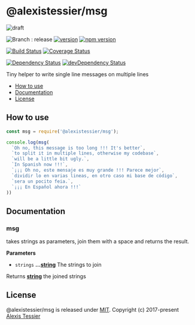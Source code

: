 # @alexistessier/msg

![draft](https://img.shields.io/badge/stability-draft-lightgrey.svg?style=flat-square)

![Branch : release](https://img.shields.io/badge/Branch-release-blue.svg)
[![version](https://img.shields.io/badge/version-1.0.2-blue.svg)](https://github.com/AlexisTessier/msg#readme)
[![npm version](https://badge.fury.io/js/%40alexistessier%2Fmsg.svg)](https://badge.fury.io/js/%40alexistessier%2Fmsg)

[![Build Status](https://travis-ci.org/AlexisTessier/msg.svg?branch=release)](https://travis-ci.org/AlexisTessier/msg)
[![Coverage Status](https://coveralls.io/repos/AlexisTessier/msg/badge.svg?branch=release&service=github)](https://coveralls.io/github/AlexisTessier/msg?branch=release)

[![Dependency Status](https://david-dm.org/AlexisTessier/msg.svg)](https://david-dm.org/AlexisTessier/msg)
[![devDependency Status](https://david-dm.org/AlexisTessier/msg/dev-status.svg)](https://david-dm.org/AlexisTessier/msg#info=devDependencies)

Tiny helper to write single line messages on multiple lines

-   [How to use](#how-to-use)
-   [Documentation](#documentation)
-   [License](#license)

## How to use

```javascript
const msg = require('@alexistessier/msg');

console.log(msg(
  `Oh no, this message is too long !!! It's better`,
  `to split it in multiple lines, otherwise my codebase`,
  `will be a little bit ugly.`,
  `In Spanish now !!!`,
  `¡¡¡ Oh no, este mensaje es muy grande !!! Parece mejor`,
  `dividir lo en varias lineas, en otro caso mi base de código`,
  `sera un pocito feia.`,
  `¡¡¡ En Español ahora !!!`
))
```

## Documentation

<!-- Generated by documentation.js. Update this documentation by updating the source code. -->

### msg

takes strings as parameters, join them with a space and returns the result.

**Parameters**

-   `strings` **...[string](https://developer.mozilla.org/en-US/docs/Web/JavaScript/Reference/Global_Objects/String)** The strings to join

Returns **[string](https://developer.mozilla.org/en-US/docs/Web/JavaScript/Reference/Global_Objects/String)** the joined strings

## License

@alexistessier/msg is released under [MIT](http://opensource.org/licenses/MIT). 
Copyright (c) 2017-present [Alexis Tessier](https://github.com/AlexisTessier)

